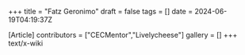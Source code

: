 +++
title = "Fatz Geronimo"
draft = false
tags = []
date = 2024-06-19T04:19:37Z

[Article]
contributors = ["CECMentor","Livelycheese"]
gallery = []
+++
text/x-wiki